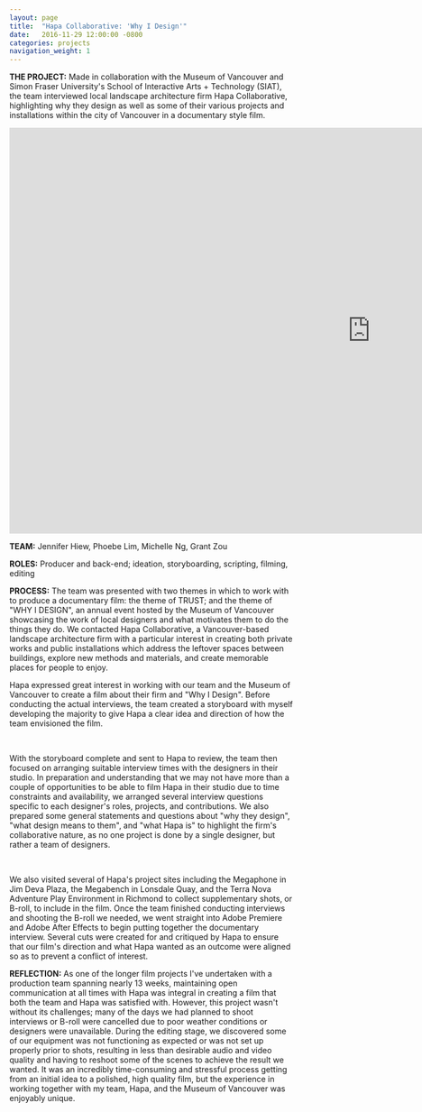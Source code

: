 ```yaml
---
layout: page
title:  "Hapa Collaborative: 'Why I Design'"
date:   2016-11-29 12:00:00 -0800
categories: projects
navigation_weight: 1
---
```

<b>THE PROJECT:</b>  Made in collaboration with the Museum of Vancouver and Simon Fraser University's School of Interactive Arts + Technology (SIAT), the team interviewed local landscape architecture firm Hapa Collaborative, highlighting why they design as well as some of their various projects and installations within the city of Vancouver in a documentary style film.

<iframe width="1280" height="720" src="https://www.youtube.com/embed/-YrKjQMJ7js" frameborder="0" allowfullscreen></iframe>
<p></p>

<b>TEAM:</b> Jennifer Hiew, Phoebe Lim, Michelle Ng, Grant Zou

<b>ROLES:</b> Producer and back-end; ideation, storyboarding, scripting, filming, editing

<b>PROCESS:</b> The team was presented with two themes in which to work with to produce a documentary film: the theme of TRUST; and the theme of "WHY I DESIGN", an annual event hosted by the Museum of Vancouver showcasing the work of local designers and what motivates them to do the things they do. We contacted Hapa Collaborative, a Vancouver-based landscape architecture firm with a particular interest in creating both private works and public installations which address the leftover spaces between buildings, explore new methods and materials, and create memorable places for people to enjoy.

Hapa expressed great interest in working with our team and the Museum of Vancouver to create a film about their firm and "Why I Design". Before conducting the actual interviews, the team created a storyboard with myself developing the majority to give Hapa a clear idea and direction of how the team envisioned the film.

<div class="box alt">
<div class="row uniform">
<div class="4u"><span class="image fit"><a href="http://i.imgur.com/Ig7NjeK.png"><img src="http://i.imgur.com/Obcm2Tc.png?1" alt="" /></a></span></div>
<div class="4u"><span class="image fit"><a href="http://i.imgur.com/Esf7G8C.png"><img src="http://i.imgur.com/oIBuJn4.png?1" alt="" /></a></span></div>
<div class="4u$"><span class="image fit"><a href="http://i.imgur.com/qYbdB6p.png"><img src="http://i.imgur.com/Lnn4aEB.png?1" alt="" /></a></span></div>
</div>
</div>
<br>

With the storyboard complete and sent to Hapa to review, the team then focused on arranging suitable interview times with the designers in their studio. In preparation and understanding that we may not have more than a couple of opportunities to be able to film Hapa in their studio due to time constraints and availability, we arranged several interview questions specific to each designer's roles, projects, and contributions. We also prepared some general statements and questions about "why they design", "what design means to them", and "what Hapa is" to highlight the firm's collaborative nature, as no one project is done by a single designer, but rather a team of designers.

<div class="box alt">
<div class="row uniform">
<div class="4u"><span class="image fit"><a href="http://i.imgur.com/fNp6bSy.png"><img src="http://i.imgur.com/EWs1qsk.png?1" alt="" /></a></span></div>
<div class="4u"><span class="image fit"><a href="http://i.imgur.com/FcGinqt.png"><img src="http://i.imgur.com/JLaNWM8.png?1" alt="" /></a></span></div>
<div class="4u$"><span class="image fit"><a href="http://i.imgur.com/BvaoS8s.png"><img src="http://i.imgur.com/pXoef6Y.png?1" alt="" /></a></span></div>
</div>
</div>
<br>

We also visited several of Hapa's project sites including the Megaphone in Jim Deva Plaza, the Megabench in Lonsdale Quay, and the Terra Nova Adventure Play Environment in Richmond to collect supplementary shots, or B-roll, to include in the film. Once the team finished conducting interviews and shooting the B-roll we needed, we went straight into Adobe Premiere and Adobe After Effects to begin putting together the documentary interview. Several cuts were created for and critiqued by Hapa to ensure that our film's direction and what Hapa wanted as an outcome were aligned so as to prevent a conflict of interest.

<b>REFLECTION:</b> As one of the longer film projects I've undertaken with a production team spanning nearly 13 weeks, maintaining open communication at all times with Hapa was integral in creating a film that both the team and Hapa was satisfied with. However, this project wasn't without its challenges; many of the days we had planned to shoot interviews or B-roll were cancelled due to poor weather conditions or designers were unavailable. During the editing stage, we discovered some of our equipment was not functioning as expected or was not set up properly prior to shots, resulting in less than desirable audio and video quality and having to reshoot some of the scenes to achieve the result we wanted. It was an incredibly time-consuming and stressful process getting from an initial idea to a polished, high quality film, but the experience in working together with my team, Hapa, and the Museum of Vancouver was enjoyably unique.
